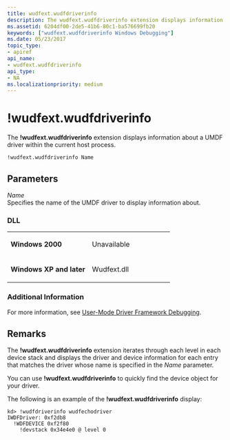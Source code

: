```yaml
---
title: wudfext.wudfdriverinfo
description: The wudfext.wudfdriverinfo extension displays information about a UMDF driver within the current host process.
ms.assetid: 6204df00-2de5-41b6-80c1-ba576699fb20
keywords: ["wudfext.wudfdriverinfo Windows Debugging"]
ms.date: 05/23/2017
topic_type:
- apiref
api_name:
- wudfext.wudfdriverinfo
api_type:
- NA
ms.localizationpriority: medium
---
```


# !wudfext.wudfdriverinfo


The **!wudfext.wudfdriverinfo** extension displays information about a UMDF driver within the current host process.

```dbgcmd
!wudfext.wudfdriverinfo Name
```

## <span id="Parameters"></span><span id="parameters"></span><span id="PARAMETERS"></span>Parameters


<span id="_______Name______"></span><span id="_______name______"></span><span id="_______NAME______"></span> *Name*   
Specifies the name of the UMDF driver to display information about.

### <span id="DLL"></span><span id="dll"></span>DLL

<table>
<colgroup>
<col width="50%" />
<col width="50%" />
</colgroup>
<tbody>
<tr class="odd">
<td align="left"><p><strong>Windows 2000</strong></p></td>
<td align="left"><p>Unavailable</p></td>
</tr>
<tr class="even">
<td align="left"><p><strong>Windows XP and later</strong></p></td>
<td align="left"><p>Wudfext.dll</p></td>
</tr>
</tbody>
</table>

 

### <span id="Additional_Information"></span><span id="additional_information"></span><span id="ADDITIONAL_INFORMATION"></span>Additional Information

For more information, see [User-Mode Driver Framework Debugging](user-mode-driver-framework-debugging.md).

Remarks
-------

The **!wudfext.wudfdriverinfo** extension iterates through each level in each device stack and displays the driver and device information for each entry that matches the driver whose name is specified in the *Name* parameter.

You can use **!wudfext.wudfdriverinfo** to quickly find the device object for your driver.

The following is an example of the **!wudfext.wudfdriverinfo** display:

```dbgcmd
kd> !wudfdriverinfo wudfechodriver 
IWDFDriver: 0xf2db8
  !WDFDEVICE 0xf2f80
    !devstack 0x34e4e0 @ level 0
```

 

 





